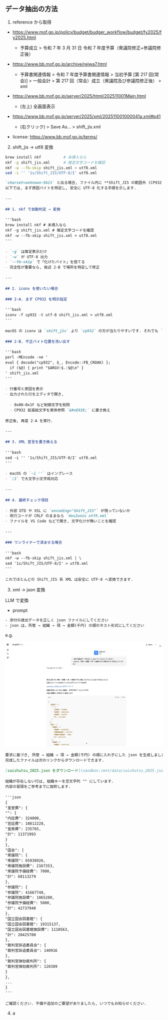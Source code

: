 ## データ抽出の方法

1. reference から取得

- https://www.mof.go.jp/policy/budget/budger_workflow/budget/fy2025/fy2025.html
  - 予算成立 > 令和 7 年 3 月 31 日 令和 7 年度予算（衆議院修正+参議院修正後）
- https://www.bb.mof.go.jp/archive/reiwa7.html

  - 予算書関連情報 > 令和 7 年度予算書関連情報 > 当初予算 [第 217 回(常会)] > 一般会計 > 第 217 回（常会）成立（衆議院及び参議院修正後） > xml

- https://www.bb.mof.go.jp/server/2025/html/202511001Main.html

  - (左上) 全画面表示

- https://www.bb.mof.go.jp/server/2025/xml/202511001000041a.xml#p41

  - (右クリック) > Save As... > shift_jis.xml

- license: https://www.bb.mof.go.jp/terms/

2. shift_jis -> utf8 変換

```bash
brew install nkf          # 未導入なら
nkf -g shift_jis.xml      # 推定文字コードを確認
nkf -w --fb-skip shift_jis.xml > utf8.xml
sed -i '' '1s/Shift_JIS/UTF-8/I' utf8.xml
```

```md
`charset=unknown-8bit` と出る場合, ファイル内に **Shift_JIS の範囲外 (CP932 専用絵文字や制御コードなど)** が混じっている可能性が高いです.
以下では, まず原因バイトを特定し, 安全に UTF-8 化する手順を示します.

---

## 1. nkf で自動判定 → 変換

'''bash
brew install nkf # 未導入なら
nkf -g shift_jis.xml # 推定文字コードを確認
nkf -w --fb-skip shift_jis.xml > utf8.xml
'''

- `-g` は推定表示だけ
- `-w` が UTF-8 出力
- `--fb-skip` で「化けたバイト」を捨てる
- 完全性が重要なら, 後述 2-B で場所を特定して修正

---

## 2. iconv を使いたい場合

### 2-A. まず CP932 を明示指定

'''bash
iconv -f cp932 -t utf-8 shift_jis.xml > utf8.xml
'''

macOS の iconv は `shift_jis` より `cp932` の方が当たりやすいです. それでも `Illegal byte sequence` なら 2-B へ.

### 2-B. 不正バイト位置を洗い出す

'''bash
perl -MEncode -ne '
eval { decode("cp932", $_, Encode::FB_CROAK) };
  if ($@) { print "$ARGV:$.:$@\n" }
' shift_jis.xml
'''

- 行番号と原因を表示
- 出力された行をエディタで開き,

  - 0x00–0x1F など制御文字を削除
  - CP932 拡張絵文字を実体参照 `&#xE63E;` に書き換え

修正後, 再度 2-A を実行.

---

## 3. XML 宣言を書き換える

'''bash
sed -i '' '1s/Shift_JIS/UTF-8/I' utf8.xml
'''

- macOS の `-i ''` はインプレース
- `/I` で大文字小文字両対応

---

## 4. 最終チェック項目

- 外部 DTD や XSL に `encoding="Shift_JIS"` が残っていないか
- 改行コードが CRLF のままなら `dos2unix utf8.xml`
- ファイルを VS Code などで開き, 文字化けが無いことを確認

---

### ワンライナーで済ませる場合

'''bash
nkf -w --fb-skip shift_jis.xml | \
sed '1s/Shift_JIS/UTF-8/I' > utf8.xml
'''

これでほとんどの Shift_JIS 系 XML は安全に UTF-8 へ変換できます.
```

3. xml -> json 変換

LLM で変換

- prompt

```txt
- 添付の歳出データを正しく json ファイルにしてください
- json は，所管 → 組織 → 項 → 金額(千円) の順のネスト形式にしてください
```

e.g.

![](./media/img0.png)

```md
要求に基づき, 所管 → 組織 → 項 → 金額(千円) の順に入れ子にした json を生成しました.
完成したファイルは次のリンクからダウンロードできます.

[saishutsu_2025.json をダウンロード](sandbox:/mnt/data/saishutsu_2025.json)

組織が存在しない行は, 組織キーを空文字列 "" にしています.
内容の冒頭をご参考までに抜粋します.

'''json
{
"皇室費": {
"": {
"内廷費": 324000,
"宮廷費": 10812228,
"皇族費": 235765,
"計": 11371993
}
},
"国会": {
"衆議院": {
"衆議院": 65938926,
"衆議院施設費": 2167353,
"衆議院予備経費": 7000,
"計": 68113279
},
"参議院": {
"参議院": 41667748,
"参議院施設費": 1065200,
"参議院予備経費": 5000,
"計": 42737948
},
"国立国会図書館": {
"国立国会図書館": 19315137,
"国立国会図書館施設費": 1110563,
"計": 20425700
},
"裁判官訴追委員会": {
"裁判官訴追委員会": 140916
},
"裁判官弾劾裁判所": {
"裁判官弾劾裁判所": 120389
}
},
...
}
'''

ご確認ください. 不備や追加のご要望がありましたら, いつでもお知らせください.
```

4. a
